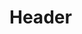 <!-- TITLE: Project Line - Development Documentation V 0 1 -->
<!-- SUBTITLE: A quick summary of Project Line Development Documentation V 0 1 -->

# Header